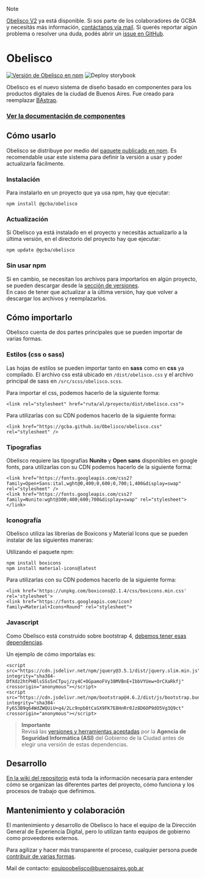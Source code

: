 
> [!NOTE]
> [Obelisco V2](https://gcba.github.io/Obelisco-V2/getting-started) ya está disponible. Si sos parte de los colaboradores de GCBA y necesitás más información, [contáctanos vía mail](mailto:equipoobelisco@buenosaires.gob.ar). Si querés reportar algún problema o resolver una duda, podés abrir un [issue en GitHub](https://github.com/gcba/Obelisco/issues).

# Obelisco

[![Versión de Obelisco en npm](https://img.shields.io/npm/v/@gcba/obelisco?label=Obelisco%20en%20npm&logo=npm)](https://www.npmjs.com/package/@gcba/obelisco)
![Deploy storybook](https://github.com/gcba/Obelisco/workflows/Deploy%20storybook/badge.svg?branch=master)

Obelisco es el nuevo sistema de diseño basado en componentes para los productos digitales de la ciudad de Buenos Aires.
Fue creado para reemplazar [BAstrap](https://github.com/gcba/bastrap).

### [Ver la documentación de componentes](https://gcba.github.io/estandares/componentes/web//)

## Cómo usarlo

Obelisco se distribuye por medio del [paquete publicado en npm](https://www.npmjs.com/package/@gcba/obelisco).
Es recomendable usar este sistema para definir la versión a usar y poder actualizarla fácilmente.

### Instalación

Para instalarlo en un proyecto que ya usa npm, hay que ejecutar:

```
npm install @gcba/obelisco
```

### Actualización

Si Obelisco ya está instalado en el proyecto y necesitás actualizarlo a la última versión, en el directorio del proyecto hay que ejecutar:

```
npm update @gcba/obelisco
```

### Sin usar npm

Si en cambio, se necesitan los archivos para importarlos en algún proyecto, se pueden descargar desde la [sección de versiones](https://github.com/gcba/Obelisco/releases).  
En caso de tener que actualizar a la última versión, hay que volver a descargar los archivos y reemplazarlos.

## Cómo importarlo

Obelisco cuenta de dos partes principales que se pueden importar de varias formas.

### Estilos (css o sass)

Las hojas de estilos se pueden importar tanto en **sass** como en **css** ya compilado.
El archivo css está ubicado en `/dist/obelisco.css` y el archivo principal de sass en `/src/scss/obelisco.scss`.

Para importar el css, podemos hacerlo de la siguiente forma:

```
<link rel="stylesheet" href="ruta/al/proyecto/dist/obelisco.css">
```

Para utilizarlas con su CDN podemos hacerlo de la siguiente forma:

```
<link href="https://gcba.github.io/Obelisco/obelisco.css" rel="stylesheet" />
```

### Tipografías

Obelisco requiere las tipografías **Nunito** y **Open sans** disponibles en google fonts, para utilizarlas con su CDN podemos hacerlo de la siguiente forma:

```
<link href="https://fonts.googleapis.com/css2?family=Open+Sans:ital,wght@0,400;0,600;0,700;1,400&display=swap" rel="stylesheet" />
<link href="https://fonts.googleapis.com/css2?family=Nunito:wght@300;400;600;700&display=swap" rel="stylesheet"></link>
```

### Iconografía

Obelisco utiliza las librerías de Boxicons y Material Icons que se pueden instalar de las siguientes maneras:

Utilizando el paquete npm:

```
npm install boxicons
npm install material-icons@latest
```

Para utilizarlas con su CDN podemos hacerlo de la siguiente forma:

```
<link href='https://unpkg.com/boxicons@2.1.4/css/boxicons.min.css' rel='stylesheet'>
<link href="https://fonts.googleapis.com/icon?family=Material+Icons+Round" rel="stylesheet">
```

### Javascript

Como Obelisco está construido sobre bootstrap 4, [debemos tener esas dependencias](https://getbootstrap.com/docs/4.6/getting-started/introduction/#js).

Un ejemplo de cómo importalas es:

```
<script src="https://cdn.jsdelivr.net/npm/jquery@3.5.1/dist/jquery.slim.min.js" integrity="sha384-DfXdz2htPH0lsSSs5nCTpuj/zy4C+OGpamoFVy38MVBnE+IbbVYUew+OrCXaRkfj" crossorigin="anonymous"></script>
<script src="https://cdn.jsdelivr.net/npm/bootstrap@4.6.2/dist/js/bootstrap.bundle.min.js" integrity="sha384-Fy6S3B9q64WdZWQUiU+q4/2Lc9npb8tCaSX9FK7E8HnRr0Jz8D6OP9dO5Vg3Q9ct" crossorigin="anonymous"></script>
```

> **Importante**<br/>
> Revisá las [versiones y herramientas aceptadas](https://asijira-confluence.buenosaires.gob.ar/display/ASI/Versiones++y+Herramientas+aceptadas+por+la+ASI) por la **Agencia de Seguridad Informática (ASI)** del Gobierno de la Ciudad antes de elegir una versión de estas dependencias.

## Desarrollo

[En la wiki del repositorio](https://github.com/gcba/Obelisco/wiki) está toda la información necesaria para entender cómo se organizan las diferentes partes del proyecto, cómo funciona y los procesos de trabajo que definimos.

## Mantenimiento y colaboración

El mantenimiento y desarrollo de Obelisco lo hace el equipo de la Dirección General de Experiencia Digital, pero lo utilizan tanto equipos de gobierno como proveedores externos.

Para agilizar y hacer más transparente el proceso, cualquier persona puede [contribuir de varias formas](CONTRIBUTING.md).

Mail de contacto: equipoobelisco@buenosaires.gob.ar

